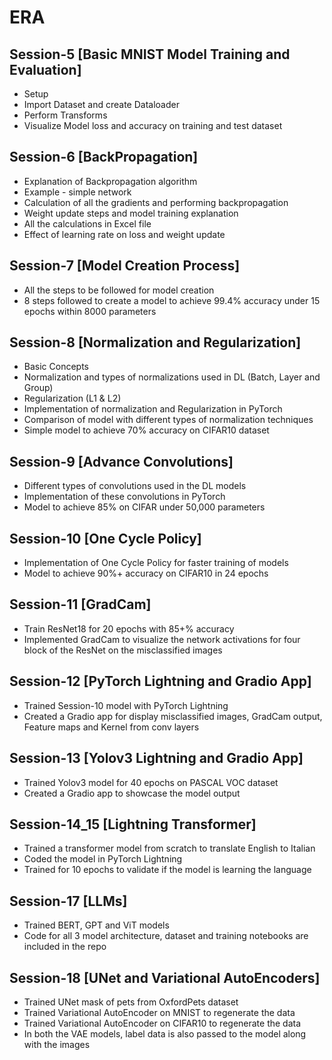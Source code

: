 # ERA



## Session-5 [Basic MNIST Model Training and Evaluation]

- Setup
- Import Dataset and create Dataloader
- Perform Transforms
- Visualize Model loss and accuracy on training and test dataset



## Session-6 [BackPropagation]

- Explanation of Backpropagation algorithm
- Example - simple network
- Calculation of all the gradients and performing backpropagation
- Weight update steps and model training explanation
- All the calculations in Excel file
- Effect of learning rate on loss and weight update



## Session-7 [Model Creation Process]

- All the steps to be followed for model creation
- 8 steps followed to create a model to achieve 99.4% accuracy under 15 epochs within 8000 parameters



## Session-8 [Normalization and Regularization]

- Basic Concepts
- Normalization and types of normalizations used in DL (Batch, Layer and Group)
- Regularization (L1 & L2)
- Implementation of normalization and Regularization in PyTorch
- Comparison of model with different types of normalization techniques
- Simple model to achieve 70% accuracy on CIFAR10 dataset



## Session-9 [Advance Convolutions]

- Different types of convolutions used in the DL models
- Implementation of these convolutions in PyTorch
- Model to achieve 85% on CIFAR under 50,000 parameters



## Session-10 [One Cycle Policy]

- Implementation of One Cycle Policy for faster training of models
- Model to achieve 90%+ accuracy on CIFAR10 in 24 epochs



## Session-11 [GradCam]

- Train ResNet18 for 20 epochs with 85+% accuracy
- Implemented GradCam to visualize the network activations for four block of the ResNet on the misclassified images



## Session-12 [PyTorch Lightning and Gradio App]

- Trained Session-10 model with PyTorch Lightning
- Created a Gradio app for display misclassified images, GradCam output, Feature maps and Kernel from conv layers




## Session-13 [Yolov3 Lightning and Gradio App]
- Trained Yolov3 model for 40 epochs on PASCAL VOC dataset
- Created a Gradio app to showcase the model output



## Session-14_15 [Lightning Transformer]

- Trained a transformer model from scratch to translate English to Italian
- Coded the model in PyTorch Lightning
- Trained for 10 epochs to validate if the model is learning the language



## Session-17 [LLMs]
- Trained BERT, GPT and ViT models
- Code for all 3 model architecture, dataset and training notebooks are included in the repo


## Session-18 [UNet and Variational AutoEncoders]
- Trained UNet mask of pets from OxfordPets dataset
- Trained Variational AutoEncoder on MNIST to regenerate the data
- Trained Variational AutoEncoder on CIFAR10 to regenerate the data
- In both the VAE models, label data is also passed to the model along with the images